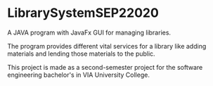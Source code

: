 # LibrarySystemSEP22020
A JAVA program with JavaFx GUI for managing libraries. 

The program provides different vital services for a library like adding materials and lending those materials to the public.

This project is made as a second-semester project for the software engineering bachelor's in VIA University College.
